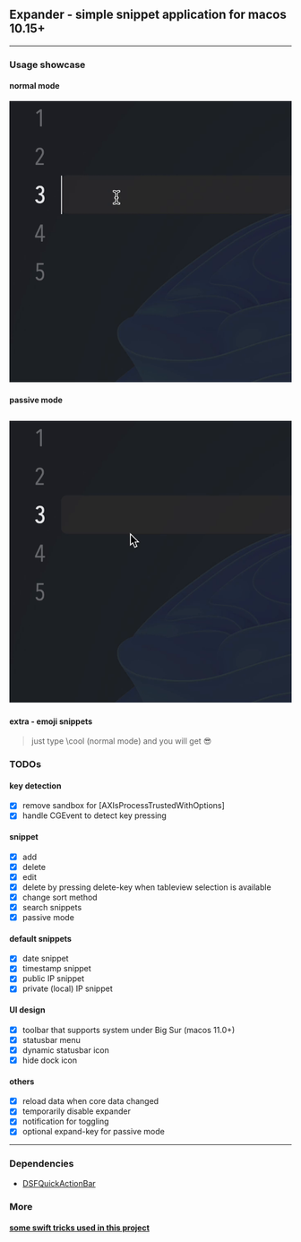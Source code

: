 ## Expander - simple snippet application for macos 10.15+

---

### Usage showcase

#### normal mode

![normal mode showcase](./normal.gif)

#### passive mode

## ![passive mode showcase](./passive.gif)

#### extra - emoji snippets
> just type \cool (normal mode) and you will get 😎


### TODOs

#### key detection

- [x] remove sandbox for [AXIsProcessTrustedWithOptions]
- [x] handle CGEvent to detect key pressing

#### snippet

- [x] add
- [x] delete
- [x] edit
- [x] delete by pressing delete-key when tableview selection is available
- [x] change sort method
- [x] search snippets
- [x] passive mode

#### default snippets

- [x] date snippet
- [x] timestamp snippet
- [x] public IP snippet
- [x] private (local) IP snippet

#### UI design

- [x] toolbar that supports system under Big Sur (macos 11.0+)
- [x] statusbar menu
- [x] dynamic statusbar icon
- [x] hide dock icon

#### others

- [x] reload data when core data changed
- [x] temporarily disable expander
- [x] notification for toggling
- [x] optional expand-key for passive mode

---
### Dependencies
- [DSFQuickActionBar](https://github.com/dagronf/DSFQuickActionBar)

### More

#### [some swift tricks used in this project](./swift-tricks.md)
